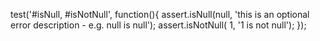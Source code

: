 test('#isNull, #isNotNull', function(){
      assert.isNull(null, 'this is an optional error description - e.g. null is null');
      assert.isNotNull( 1, '1 is not null');
    });
